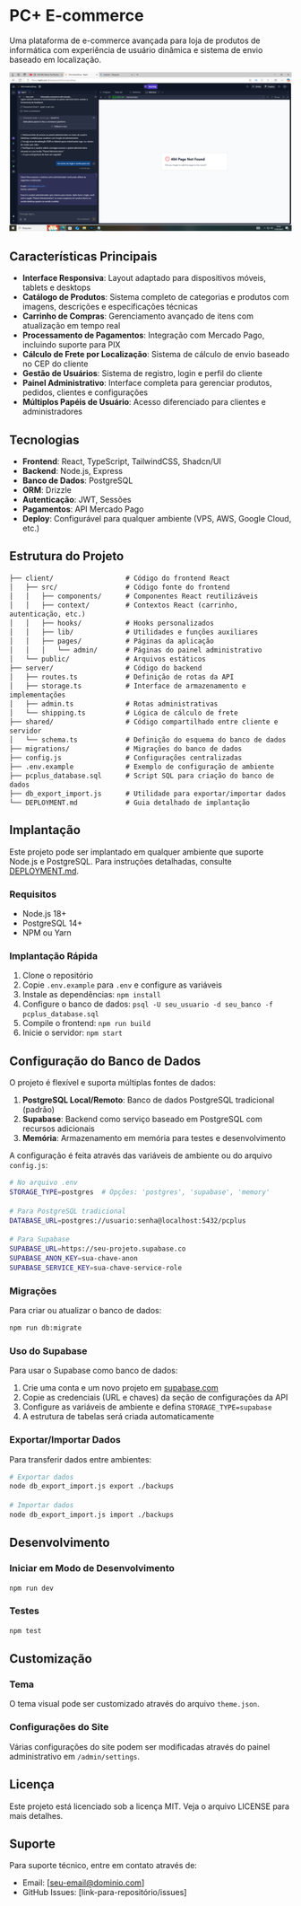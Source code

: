 # PC+ E-commerce

Uma plataforma de e-commerce avançada para loja de produtos de informática com experiência de usuário dinâmica e sistema de envio baseado em localização.

![PC+ Screenshot](attached_assets/image_1743050062479.png)

## Características Principais

- **Interface Responsiva**: Layout adaptado para dispositivos móveis, tablets e desktops
- **Catálogo de Produtos**: Sistema completo de categorias e produtos com imagens, descrições e especificações técnicas
- **Carrinho de Compras**: Gerenciamento avançado de itens com atualização em tempo real
- **Processamento de Pagamentos**: Integração com Mercado Pago, incluindo suporte para PIX
- **Cálculo de Frete por Localização**: Sistema de cálculo de envio baseado no CEP do cliente
- **Gestão de Usuários**: Sistema de registro, login e perfil do cliente
- **Painel Administrativo**: Interface completa para gerenciar produtos, pedidos, clientes e configurações
- **Múltiplos Papéis de Usuário**: Acesso diferenciado para clientes e administradores

## Tecnologias

- **Frontend**: React, TypeScript, TailwindCSS, Shadcn/UI
- **Backend**: Node.js, Express
- **Banco de Dados**: PostgreSQL
- **ORM**: Drizzle
- **Autenticação**: JWT, Sessões
- **Pagamentos**: API Mercado Pago
- **Deploy**: Configurável para qualquer ambiente (VPS, AWS, Google Cloud, etc.)

## Estrutura do Projeto

```
├── client/                  # Código do frontend React
│   ├── src/                 # Código fonte do frontend
│   │   ├── components/      # Componentes React reutilizáveis
│   │   ├── context/         # Contextos React (carrinho, autenticação, etc.)
│   │   ├── hooks/           # Hooks personalizados
│   │   ├── lib/             # Utilidades e funções auxiliares
│   │   ├── pages/           # Páginas da aplicação
│   │   │   └── admin/       # Páginas do painel administrativo
│   └── public/              # Arquivos estáticos
├── server/                  # Código do backend
│   ├── routes.ts            # Definição de rotas da API
│   ├── storage.ts           # Interface de armazenamento e implementações
│   ├── admin.ts             # Rotas administrativas
│   └── shipping.ts          # Lógica de cálculo de frete
├── shared/                  # Código compartilhado entre cliente e servidor
│   └── schema.ts            # Definição do esquema do banco de dados
├── migrations/              # Migrações do banco de dados
├── config.js                # Configurações centralizadas
├── .env.example             # Exemplo de configuração de ambiente
├── pcplus_database.sql      # Script SQL para criação do banco de dados
├── db_export_import.js      # Utilidade para exportar/importar dados
└── DEPLOYMENT.md            # Guia detalhado de implantação
```

## Implantação

Este projeto pode ser implantado em qualquer ambiente que suporte Node.js e PostgreSQL. Para instruções detalhadas, consulte [DEPLOYMENT.md](DEPLOYMENT.md).

### Requisitos

- Node.js 18+
- PostgreSQL 14+
- NPM ou Yarn

### Implantação Rápida

1. Clone o repositório
2. Copie `.env.example` para `.env` e configure as variáveis
3. Instale as dependências: `npm install`
4. Configure o banco de dados: `psql -U seu_usuario -d seu_banco -f pcplus_database.sql`
5. Compile o frontend: `npm run build`
6. Inicie o servidor: `npm start`

## Configuração do Banco de Dados

O projeto é flexível e suporta múltiplas fontes de dados:

1. **PostgreSQL Local/Remoto**: Banco de dados PostgreSQL tradicional (padrão)
2. **Supabase**: Backend como serviço baseado em PostgreSQL com recursos adicionais
3. **Memória**: Armazenamento em memória para testes e desenvolvimento

A configuração é feita através das variáveis de ambiente ou do arquivo `config.js`:

```bash
# No arquivo .env
STORAGE_TYPE=postgres  # Opções: 'postgres', 'supabase', 'memory'

# Para PostgreSQL tradicional
DATABASE_URL=postgres://usuario:senha@localhost:5432/pcplus

# Para Supabase
SUPABASE_URL=https://seu-projeto.supabase.co
SUPABASE_ANON_KEY=sua-chave-anon
SUPABASE_SERVICE_KEY=sua-chave-service-role
```

### Migrações

Para criar ou atualizar o banco de dados:

```bash
npm run db:migrate
```

### Uso do Supabase

Para usar o Supabase como banco de dados:

1. Crie uma conta e um novo projeto em [supabase.com](https://supabase.com)
2. Copie as credenciais (URL e chaves) da seção de configurações da API
3. Configure as variáveis de ambiente e defina `STORAGE_TYPE=supabase`
4. A estrutura de tabelas será criada automaticamente

### Exportar/Importar Dados

Para transferir dados entre ambientes:

```bash
# Exportar dados
node db_export_import.js export ./backups

# Importar dados
node db_export_import.js import ./backups
```

## Desenvolvimento

### Iniciar em Modo de Desenvolvimento

```bash
npm run dev
```

### Testes

```bash
npm test
```

## Customização

### Tema

O tema visual pode ser customizado através do arquivo `theme.json`.

### Configurações do Site

Várias configurações do site podem ser modificadas através do painel administrativo em `/admin/settings`.

## Licença

Este projeto está licenciado sob a licença MIT. Veja o arquivo LICENSE para mais detalhes.

## Suporte

Para suporte técnico, entre em contato através de:

- Email: [seu-email@dominio.com]
- GitHub Issues: [link-para-repositório/issues]
